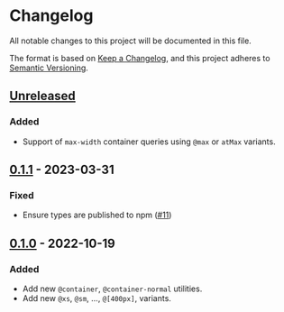 # Changelog

All notable changes to this project will be documented in this file.

The format is based on [Keep a Changelog](https://keepachangelog.com/en/1.0.0/),
and this project adheres to [Semantic Versioning](https://semver.org/spec/v2.0.0.html).

## [Unreleased]

### Added

- Support of `max-width` container queries using `@max` or `atMax` variants.

## [0.1.1] - 2023-03-31

### Fixed

- Ensure types are published to npm ([#11](https://github.com/tailwindlabs/tailwindcss-container-queries/pull/11))

## [0.1.0] - 2022-10-19

### Added

- Add new `@container`, `@container-normal` utilities.
- Add new `@xs`, `@sm`, ..., `@[400px]`, variants.

[unreleased]: https://github.com/tailwindlabs/tailwindcss-container-queries/compare/v0.1.1...HEAD
[0.1.1]: https://github.com/tailwindlabs/tailwindcss-container-queries/compare/v0.1.0...v0.1.1
[0.1.0]: https://github.com/tailwindlabs/tailwindcss-container-queries/releases/tag/v0.1.0
